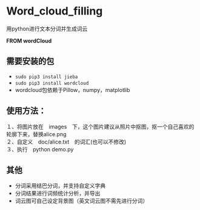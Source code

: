# Word_cloud_filling
用python进行文本分词并生成词云  

<b>FROM wordCloud </b>  

## 需要安装的包  
* `sudo pip3 install jieba`  
* `sudo pip3 install wordcloud`  
* wordcloud包依赖于Pillow，numpy，matplotlib   

## 使用方法：  
１、将图片放在　images　下，这个图片建议从照片中抠图，抠一个自己喜欢的轮廓下来，替换alice.png   
２、自定义　doc/alice.txt　的词汇(也可以不修改)  
３、执行　python demo.py  

## 其他
* 分词采用结巴分词，并支持自定义字典
* 分词结果进行词频统计分析，并导出
* 词云图可自己设定背景图（英文词云图不需先进行分词）
